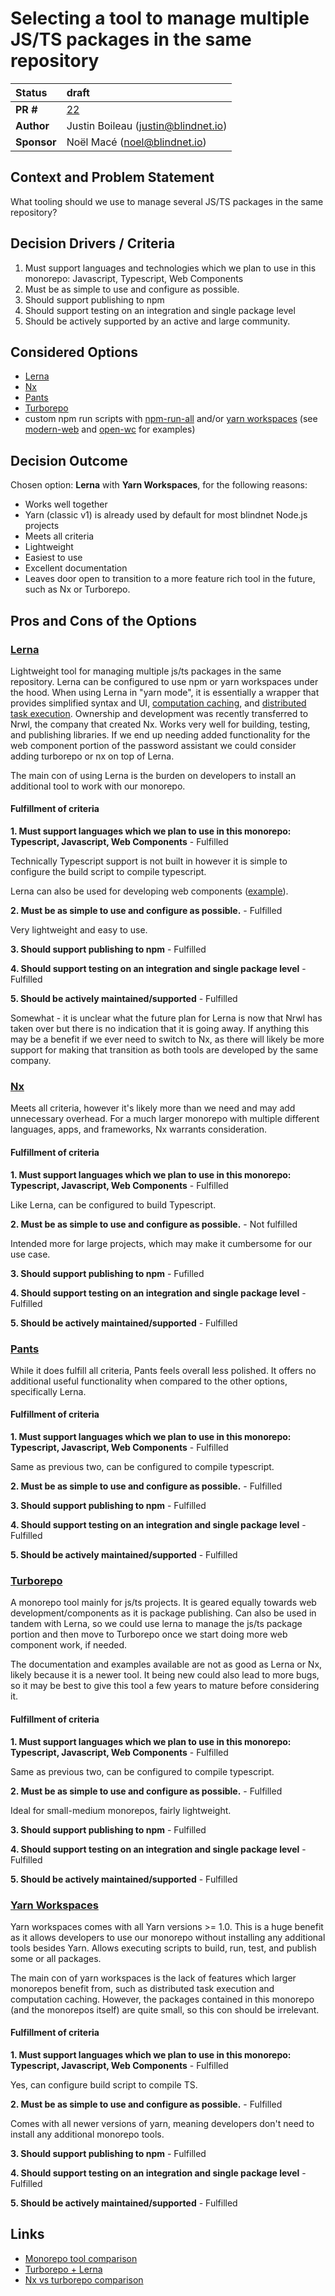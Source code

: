# Selecting a tool to manage multiple JS/TS packages in the same repository

| Status      | draft                                                     |
| :---------- | :-------------------------------------------------------- |
| **PR #**    | [22](https://github.com/blindnet-io/blindnet.dev/pull/22) |
| **Author**  | Justin Boileau (justin@blindnet.io)                       |
| **Sponsor** | Noël Macé (noel@blindnet.io)                              |

## Context and Problem Statement

What tooling should we use to manage several JS/TS packages in the same repository?

## Decision Drivers / Criteria

1. Must support languages and technologies which we plan to use in this monorepo: Javascript, Typescript, Web Components
2. Must be as simple to use and configure as possible.
3. Should support publishing to npm
4. Should support testing on an integration and single package level
5. Should be actively supported by an active and large community.

## Considered Options

- [Lerna](https://lerna.js.org/)
- [Nx](https://nx.dev/)
- [Pants](https://v1.pantsbuild.org/index.html)
- [Turborepo](https://turborepo.org/)
- custom npm run scripts with [npm-run-all](https://github.com/mysticatea/npm-run-all) and/or [yarn workspaces](https://classic.yarnpkg.com/lang/en/docs/workspaces/) (see [modern-web](https://github.com/modernweb-dev/web) and [open-wc](https://github.com/open-wc/open-wc) for examples)

## Decision Outcome

Chosen option: **Lerna** with **Yarn Workspaces**, for the following reasons:

- Works well together
- Yarn (classic v1) is already used by default for most blindnet Node.js projects
- Meets all criteria
- Lightweight
- Easiest to use
- Excellent documentation
- Leaves door open to transition to a more feature rich tool in the future, such as Nx or Turborepo.

## Pros and Cons of the Options

### [Lerna](https://lerna.js.org/)

Lightweight tool for managing multiple js/ts packages in the same repository.
Lerna can be configured to use npm or yarn workspaces under the hood.
When using Lerna in "yarn mode", it is essentially a wrapper that provides simplified syntax and UI, [computation caching](https://lerna.js.org/docs/core-concepts/computation-caching), and
[distributed task execution](https://lerna.js.org/docs/core-concepts/distributed-task-execution).
Ownership and development was recently transferred to Nrwl, the company that created Nx.
Works very well for building, testing, and publishing libraries.
If we end up needing added functionality for the web component portion of the password assistant we could consider adding turborepo or nx on top of Lerna.

The main con of using Lerna is the burden on developers to install an additional tool to work with our monorepo.

#### Fulfillment of criteria

**1. Must support languages which we plan to use in this monorepo: Typescript, Javascript, Web Components** - Fulfilled

Technically Typescript support is not built in however it is simple to configure the build script to compile typescript.

Lerna can also be used for developing web components ([example](https://javascript.plainenglish.io/building-a-npm-library-with-web-components-using-lerna-rollup-and-jest-9f76f59348ba)).

**2. Must be as simple to use and configure as possible.** - Fulfilled

Very lightweight and easy to use.

**3. Should support publishing to npm** - Fulfilled

**4. Should support testing on an integration and single package level** - Fulfilled

**5. Should be actively maintained/supported** - Fulfilled

Somewhat - it is unclear what the future plan for Lerna is now that Nrwl has taken over but there is no indication that it is going away.
If anything this may be a benefit if we ever need to switch to Nx, as there will likely be more support for making that transition as both tools are developed by the same company.

### [Nx](https://nx.dev/)

Meets all criteria, however it's likely more than we need and may add unnecessary overhead.
For a much larger monorepo with multiple different languages, apps, and frameworks, Nx warrants consideration.

#### Fulfillment of criteria

**1. Must support languages which we plan to use in this monorepo: Typescript, Javascript, Web Components** - Fulfilled

Like Lerna, can be configured to build Typescript.

**2. Must be as simple to use and configure as possible.** - Not fulfilled

Intended more for large projects, which may make it cumbersome for our use case.

**3. Should support publishing to npm** - Fufilled

**4. Should support testing on an integration and single package level** - Fulfilled

**5. Should be actively maintained/supported** - Fulfilled

### [Pants](https://v1.pantsbuild.org/index.html)

While it does fulfill all criteria, Pants feels overall less polished.
It offers no additional useful functionality when compared to the other options, specifically Lerna.

#### Fulfillment of criteria

**1. Must support languages which we plan to use in this monorepo: Typescript, Javascript, Web Components** - Fulfilled

Same as previous two, can be configured to compile typescript.

**2. Must be as simple to use and configure as possible.** - Fulfilled

**3. Should support publishing to npm** - Fulfilled

**4. Should support testing on an integration and single package level** - Fulfilled

**5. Should be actively maintained/supported** - Fulfilled

### [Turborepo](https://turborepo.org/)

A monorepo tool mainly for js/ts projects. It is geared equally towards web development/components as it is package publishing.
Can also be used in tandem with Lerna, so we could use lerna to manage the js/ts package portion and then move to Turborepo once we start doing more web component work, if needed.

The documentation and examples available are not as good as Lerna or Nx, likely because it is a newer tool.
It being new could also lead to more bugs, so it may be best to give this tool a few years to mature before considering it.

#### Fulfillment of criteria

**1. Must support languages which we plan to use in this monorepo: Typescript, Javascript, Web Components** - Fulfilled

Same as previous two, can be configured to compile typescript.

**2. Must be as simple to use and configure as possible.** - Fulfilled

Ideal for small-medium monorepos, fairly lightweight.

**3. Should support publishing to npm** - Fulfilled

**4. Should support testing on an integration and single package level** - Fulfilled

**5. Should be actively maintained/supported** - Fulfilled

### [Yarn Workspaces](https://classic.yarnpkg.com/lang/en/docs/workspaces/)

Yarn workspaces comes with all Yarn versions >= 1.0.
This is a huge benefit as it allows developers to use our monorepo without installing any additional tools besides Yarn.
Allows executing scripts to build, run, test, and publish some or all packages.

The main con of yarn workspaces is the lack of features which larger monorepos benefit from, such as distributed task execution and computation caching.
However, the packages contained in this monorepo (and the monorepos itself) are quite small, so this con should be irrelevant.

#### Fulfillment of criteria

**1. Must support languages which we plan to use in this monorepo: Typescript, Javascript, Web Components** - Fulfilled

Yes, can configure build script to compile TS.

**2. Must be as simple to use and configure as possible.** - Fulfilled

Comes with all newer versions of yarn, meaning developers don't need to install any additional monorepo tools.

**3. Should support publishing to npm** - Fulfilled

**4. Should support testing on an integration and single package level** - Fulfilled

**5. Should be actively maintained/supported** - Fulfilled

## Links

- [Monorepo tool comparison](https://monorepo.tools/)
- [Turborepo + Lerna](https://turborepo.org/docs/guides/migrate-from-lerna)
- [Nx vs turborepo comparison](https://blog.theodo.com/2022/02/architecting-a-modern-monorepo/)

<!-- markdownlint-disable-file MD013 -->
